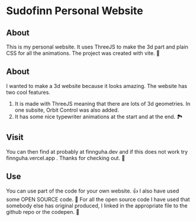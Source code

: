 # Sudofinn Personal Website
## About
This is my personal website. It uses ThreeJS to make the 3d part and  plain CSS for all the  animations.
The project was created with vite. 🧊

## About
I wanted to make a 3d website because it looks amazing.
The website has two cool features.
1. It is made with ThreeJS meaning that there are lots of 3d geometries. In one subsite, Orbit Control was also added.
2. It has some nice typewriter animations at the start and at the end. 🏞️

## Visit
You can then find at probably at finnguha.dev and if this does not work try finnguha.vercel.app . Thanks for checking out. 🚵

## Use
You can use part of the code for your own website. 👍
I also have used some OPEN SOURCE code.  🥾
For all the  open source code I have used that somebody else has original produced, I linked in the appropriate file to the github repo or the codepen. 🧗
